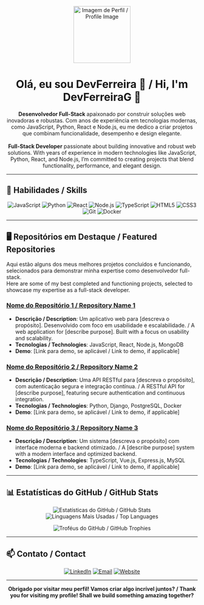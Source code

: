 <p align="center">
  <img src="https://avatars.githubusercontent.com/u/196907994?v=4" alt="Imagem de Perfil / Profile Image" width="150" height="150">
</p>

<h1 align="center">Olá, eu sou DevFerreira 👋 / Hi, I'm DevFerreiraG 👋</h1>

<p align="center">
  <strong>Desenvolvedor Full-Stack </strong> apaixonado por construir soluções web inovadoras e robustas. Com anos de experiência em tecnologias modernas, como JavaScript, Python, React e Node.js, eu me dedico a criar projetos que combinam funcionalidade, desempenho e design elegante.
  <br><br>
  <strong> Full-Stack Developer</strong> passionate about building innovative and robust web solutions. With years of experience in modern technologies like JavaScript, Python, React, and Node.js, I’m committed to creating projects that blend functionality, performance, and elegant design.
</p>

---

## 🚀 Habilidades / Skills

<p align="center">
  <img src="https://img.shields.io/badge/-JavaScript-F7DF1E?&style=flat&logo=JavaScript&logoColor=black" alt="JavaScript">
  <img src="https://img.shields.io/badge/-Python-3776AB?&style=flat&logo=Python&logoColor=white" alt="Python">
  <img src="https://img.shields.io/badge/-React-61DAFB?&style=flat&logo=React&logoColor=black" alt="React">
  <img src="https://img.shields.io/badge/-Node.js-339933?&style=flat&logo=Node.js&logoColor=white" alt="Node.js">
  <img src="https://img.shields.io/badge/-TypeScript-3178C6?&style=flat&logo=TypeScript&logoColor=white" alt="TypeScript">
  <img src="https://img.shields.io/badge/-HTML5-E34F26?&style=flat&logo=HTML5&logoColor=white" alt="HTML5">
  <img src="https://img.shields.io/badge/-CSS3-1572B6?&style=flat&logo=CSS3&logoColor=white" alt="CSS3">
  <img src="https://img.shields.io/badge/-Git-F05032?&style=flat&logo=Git&logoColor=white" alt="Git">
  <img src="https://img.shields.io/badge/-Docker-2496ED?&style=flat&logo=Docker&logoColor=white" alt="Docker">
</p>

---

## 🖥️ Repositórios em Destaque / Featured Repositories

<p align="left">
Aqui estão alguns dos meus melhores projetos concluídos e funcionando, selecionados para demonstrar minha expertise como desenvolvedor full-stack.
<br>
Here are some of my best completed and functioning projects, selected to showcase my expertise as a full-stack developer.
</p>

### [Nome do Repositório 1 / Repository Name 1](https://github.com/FuturoDevJunior/repository1)
- **Descrição / Description**: Um aplicativo web para [descreva o propósito]. Desenvolvido com foco em usabilidade e escalabilidade. / A web application for [describe purpose]. Built with a focus on usability and scalability.
- **Tecnologias / Technologies**: JavaScript, React, Node.js, MongoDB
- **Demo**: [Link para demo, se aplicável / Link to demo, if applicable]

### [Nome do Repositório 2 / Repository Name 2](https://github.com/FuturoDevJunior/repository2)
- **Descrição / Description**: Uma API RESTful para [descreva o propósito], com autenticação segura e integração contínua. / A RESTful API for [describe purpose], featuring secure authentication and continuous integration.
- **Tecnologias / Technologies**: Python, Django, PostgreSQL, Docker
- **Demo**: [Link para demo, se aplicável / Link to demo, if applicable]

### [Nome do Repositório 3 / Repository Name 3](https://github.com/FuturoDevJunior/repository3)
- **Descrição / Description**: Um sistema [descreva o propósito] com interface moderna e backend otimizado. / A [describe purpose] system with a modern interface and optimized backend.
- **Tecnologias / Technologies**: TypeScript, Vue.js, Express.js, MySQL
- **Demo**: [Link para demo, se aplicável / Link to demo, if applicable]

---

## 📊 Estatísticas do GitHub / GitHub Stats

<p align="center">
  <img src="https://github-readme-stats.vercel.app/api?username=FuturoDevJunior&show_icons=true&theme=dark&hide_border=true" alt="Estatísticas do GitHub / GitHub Stats">
  <img src="https://github-readme-stats.vercel.app/api/top-langs/?username=FuturoDevJunior&layout=compact&theme=dark&hide_border=true" alt="Linguagens Mais Usadas / Top Languages">
</p>

<p align="center">
  <img src="https://github-profile-trophy.vercel.app/?username=FuturoDevJunior&theme=onedark&no-frame=true" alt="Troféus do GitHub / GitHub Trophies">
</p>

---

## 📫 Contato / Contact

<p align="center">
  <a href="https://www.linkedin.com/in/DevFerreiraG"><img src="https://img.shields.io/badge/-LinkedIn-0A66C2?&style=flat&logo=LinkedIn&logoColor=white" alt="LinkedIn"></a>
  <a href="mailto:contato.devferreirag@gmail.com"><img src="https://img.shields.io/badge/-Email-D14836?&style=flat&logo=Gmail&logoColor=white" alt="Email"></a>
  <a href="https://github.com/FuturoDevJunior"><img src="https://img.shields.io/badge/-Website-4285F4?&style=flat&logo=Google-Chrome&logoColor=white" alt="Website"></a>
</p>

---

<p align="center">
  <strong>Obrigado por visitar meu perfil! Vamos criar algo incrível juntos? / Thank you for visiting my profile! Shall we build something amazing together?</strong>
</p>
